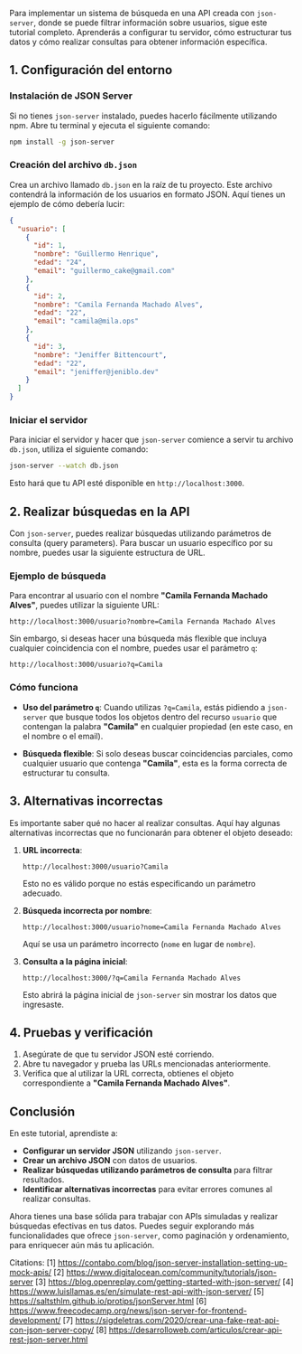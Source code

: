 Para implementar un sistema de búsqueda en una API creada con `json-server`, donde se puede filtrar información sobre usuarios, sigue este tutorial completo. Aprenderás a configurar tu servidor, cómo estructurar tus datos y cómo realizar consultas para obtener información específica.

## 1. **Configuración del entorno**

### Instalación de JSON Server

Si no tienes `json-server` instalado, puedes hacerlo fácilmente utilizando npm. Abre tu terminal y ejecuta el siguiente comando:

```bash
npm install -g json-server
```

### Creación del archivo `db.json`

Crea un archivo llamado `db.json` en la raíz de tu proyecto. Este archivo contendrá la información de los usuarios en formato JSON. Aquí tienes un ejemplo de cómo debería lucir:

```json
{
  "usuario": [
    {
      "id": 1,
      "nombre": "Guillermo Henrique",
      "edad": "24",
      "email": "guillermo_cake@gmail.com"
    },
    {
      "id": 2,
      "nombre": "Camila Fernanda Machado Alves",
      "edad": "22",
      "email": "camila@mila.ops"
    },
    {
      "id": 3,
      "nombre": "Jeniffer Bittencourt",
      "edad": "22",
      "email": "jeniffer@jeniblo.dev"
    }
  ]
}
```

### Iniciar el servidor

Para iniciar el servidor y hacer que `json-server` comience a servir tu archivo `db.json`, utiliza el siguiente comando:

```bash
json-server --watch db.json
```

Esto hará que tu API esté disponible en `http://localhost:3000`.

## 2. **Realizar búsquedas en la API**

Con `json-server`, puedes realizar búsquedas utilizando parámetros de consulta (query parameters). Para buscar un usuario específico por su nombre, puedes usar la siguiente estructura de URL.

### Ejemplo de búsqueda

Para encontrar al usuario con el nombre **"Camila Fernanda Machado Alves"**, puedes utilizar la siguiente URL:

```plaintext
http://localhost:3000/usuario?nombre=Camila Fernanda Machado Alves
```

Sin embargo, si deseas hacer una búsqueda más flexible que incluya cualquier coincidencia con el nombre, puedes usar el parámetro `q`:

```plaintext
http://localhost:3000/usuario?q=Camila
```

### Cómo funciona

- **Uso del parámetro `q`**: Cuando utilizas `?q=Camila`, estás pidiendo a `json-server` que busque todos los objetos dentro del recurso `usuario` que contengan la palabra **"Camila"** en cualquier propiedad (en este caso, en el nombre o el email).
  
- **Búsqueda flexible**: Si solo deseas buscar coincidencias parciales, como cualquier usuario que contenga **"Camila"**, esta es la forma correcta de estructurar tu consulta.

## 3. **Alternativas incorrectas**

Es importante saber qué no hacer al realizar consultas. Aquí hay algunas alternativas incorrectas que no funcionarán para obtener el objeto deseado:

1. **URL incorrecta**:
   ```plaintext
   http://localhost:3000/usuario?Camila
   ```
   Esto no es válido porque no estás especificando un parámetro adecuado.

2. **Búsqueda incorrecta por nombre**:
   ```plaintext
   http://localhost:3000/usuario?nome=Camila Fernanda Machado Alves
   ```
   Aquí se usa un parámetro incorrecto (`nome` en lugar de `nombre`).

3. **Consulta a la página inicial**:
   ```plaintext
   http://localhost:3000/?q=Camila Fernanda Machado Alves
   ```
   Esto abrirá la página inicial de `json-server` sin mostrar los datos que ingresaste.

## 4. **Pruebas y verificación**

1. Asegúrate de que tu servidor JSON esté corriendo.
2. Abre tu navegador y prueba las URLs mencionadas anteriormente.
3. Verifica que al utilizar la URL correcta, obtienes el objeto correspondiente a **"Camila Fernanda Machado Alves"**.

## Conclusión

En este tutorial, aprendiste a:

- **Configurar un servidor JSON** utilizando `json-server`.
- **Crear un archivo JSON** con datos de usuarios.
- **Realizar búsquedas utilizando parámetros de consulta** para filtrar resultados.
- **Identificar alternativas incorrectas** para evitar errores comunes al realizar consultas.

Ahora tienes una base sólida para trabajar con APIs simuladas y realizar búsquedas efectivas en tus datos. Puedes seguir explorando más funcionalidades que ofrece `json-server`, como paginación y ordenamiento, para enriquecer aún más tu aplicación.

Citations:
[1] https://contabo.com/blog/json-server-installation-setting-up-mock-apis/
[2] https://www.digitalocean.com/community/tutorials/json-server
[3] https://blog.openreplay.com/getting-started-with-json-server/
[4] https://www.luisllamas.es/en/simulate-rest-api-with-json-server/
[5] https://saltsthlm.github.io/protips/jsonServer.html
[6] https://www.freecodecamp.org/news/json-server-for-frontend-development/
[7] https://sigdeletras.com/2020/crear-una-fake-reat-api-con-json-server-copy/
[8] https://desarrolloweb.com/articulos/crear-api-rest-json-server.html